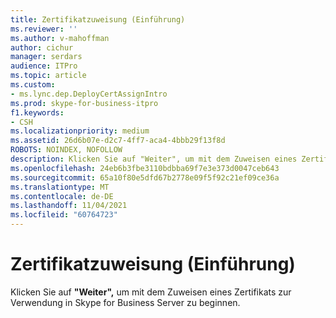 ```yaml
---
title: Zertifikatzuweisung (Einführung)
ms.reviewer: ''
ms.author: v-mahoffman
author: cichur
manager: serdars
audience: ITPro
ms.topic: article
ms.custom:
- ms.lync.dep.DeployCertAssignIntro
ms.prod: skype-for-business-itpro
f1.keywords:
- CSH
ms.localizationpriority: medium
ms.assetid: 26d6b07e-d2c7-4ff7-aca4-4bbb29f13f8d
ROBOTS: NOINDEX, NOFOLLOW
description: Klicken Sie auf "Weiter", um mit dem Zuweisen eines Zertifikats zur Verwendung in Skype for Business Server zu beginnen.
ms.openlocfilehash: 24eb6b3fbe3110bdbba69f7e3e373d0047ceb643
ms.sourcegitcommit: 65a10f80e5dfd67b2778e09f5f92c21ef09ce36a
ms.translationtype: MT
ms.contentlocale: de-DE
ms.lasthandoff: 11/04/2021
ms.locfileid: "60764723"
---
```

# <a name="certificate-assignment-intro"></a>Zertifikatzuweisung (Einführung)
 
Klicken Sie auf **"Weiter",** um mit dem Zuweisen eines Zertifikats zur Verwendung in Skype for Business Server zu beginnen.
  

